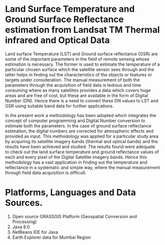 # Land Surface Temperature and Ground Surface Reflectance estimation from Landsat TM Thermal infrared and Optical Data

Land surface Temperature (LST) and Ground surface reflectance (GSR) are some of the important parameters in the field of remote sensing whose estimation is necessary.  The former is used to estimate the temperature of a particular chosen surface which the satellite sensor sees through and the latter helps in finding out the characteristics of the objects or features or targets under consideration. The manual measurement of both the parameters through the acquisition of field data is tedious and time consuming where as many satellites provides a data which covers huge areas and are free of cost, but these are available in the form of Digital Number (DN). Hence there is a need to convert these DN values to LST and GSR using suitable band data for further applications. 

In the present work a methodology has been adopted which integrates the concept of computer programming and Digital Number conversion to estimate both the parameters. In the case of ground surface reflectance estimation, the digital numbers are corrected for atmospheric effects and provided as input. This methodology was applied for a particular study area by acquiring its satellite imagery bands (thermal and optical bands) and the results have been achieved and studied. The results found were adequate to check out the land surface temperature and ground reflectance values of each and every pixel of the Digital Satellite imagery bands. Hence this methodology has a vast application in finding out the temperature and reflectance in a systematic and simple way, where the manual measurement through field data acquisition is difficult. 

# Platforms, Languages and Data Sources.

1. Open source GRASSGIS Platform (Geospatial Conversion and Processing)
2. Java 8.0
3. NetBeans IDE for Java
4. Earth Explorer data for Mumbai Region
